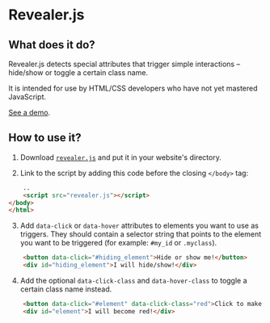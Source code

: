 # Revealer.js

## What does it do?

Revealer.js detects special attributes that trigger simple interactions – hide/show or toggle a certain class name.

It is intended for use by HTML/CSS developers who have not yet mastered JavaScript.

[See a demo](https://meirsadan.github.io/revealerjs/).

## How to use it?

1. Download [`revealer.js`](https://raw.githubusercontent.com/meirsadan/revealerjs/main/revealer.js) and put it in your website's directory.

2. Link to the script by adding this code before the closing `</body>` tag:

```html
    ..
    <script src="revealer.js"></script>
</body>
</html>
```

3. Add `data-click` or `data-hover` attributes to elements you want to use as triggers. They should contain a selector string that points to the element you want to be triggered (for example: `#my_id` or `.myclass`).

```html
    <button data-click="#hiding_element">Hide or show me!</button>
    <div id="hiding_element">I will hide/show!</div>
```

4. Add the optional `data-click-class` and `data-hover-class` to toggle a certain class name instead.

```html
    <button data-click="#element" data-click-class="red">Click to make the element red!</button>
    <div id="element">I will become red!</div>
```
